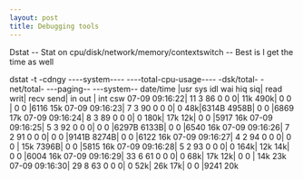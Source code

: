 ```yaml
---
layout: post
title: Debugging tools
---
```


Dstat -- Stat on cpu/disk/network/memory/contextswitch -- Best is I get the time as well
  
dstat -t -cdngy
----system---- ----total-cpu-usage---- -dsk/total- -net/total- ---paging-- ---system--
  date/time   |usr sys idl wai hiq siq| read  writ| recv  send|  in   out | int   csw 
07-09 09:16:22| 11   3  86   0   0   0|  11k  490k|   0     0 |   0     0 |6116    15k
07-09 09:16:23|  7   3  90   0   0   0|   0    48k|6314B 4958B|   0     0 |6869    17k
07-09 09:16:24|  8   3  89   0   0   0|   0   180k|  17k   12k|   0     0 |5917    16k
07-09 09:16:25|  5   3  92   0   0   0|   0     0 |6297B 6133B|   0     0 |6540    16k
07-09 09:16:26|  7   2  91   0   0   0|   0     0 |9141B 8274B|   0     0 |6122    16k
07-09 09:16:27|  4   2  94   0   0   0|   0     0 |  15k 7396B|   0     0 |5815    16k
07-09 09:16:28|  5   2  93   0   0   0|   0   164k|  12k   14k|   0     0 |6004    16k
07-09 09:16:29| 33   6  61   0   0   0|   0    68k|  17k   12k|   0     0 |  14k   23k
07-09 09:16:30| 29   8  63   0   0   0|   0    52k|  26k   17k|   0     0 |9241    20k
